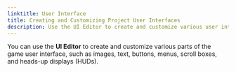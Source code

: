 ```yaml
---
linktitle: User Interface
title: Creating and Customizing Project User Interfaces
description: Use the UI Editor to create and customize various user interface elements in Open 3D Engine.
---
```


You can use the **UI Editor** to create and customize various parts of the game user interface, such as images, text, buttons, menus, scroll boxes, and heads-up displays (HUDs).
